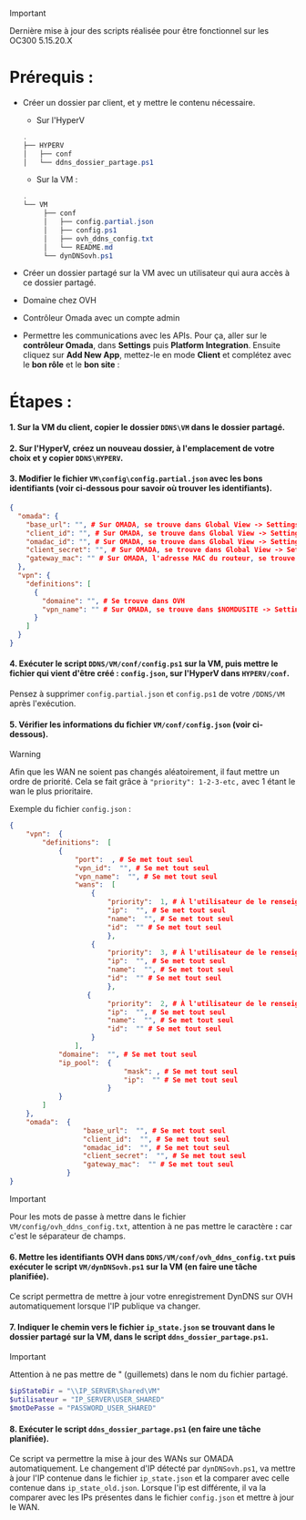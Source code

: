 > [!IMPORTANT]
> Dernière mise à jour des scripts réalisée pour être fonctionnel sur les OC300 5.15.20.X

# Prérequis :

- Créer un dossier par client, et y mettre le contenu nécessaire.

  - Sur l'HyperV

  ```ps1
  .
  ├── HYPERV
  │   ├── conf
  │   └── ddns_dossier_partage.ps1
  ```

  - Sur la VM :

  ```ps1
  .
  └── VM
       ├── conf
       │   ├── config.partial.json
       │   ├── config.ps1
       │   ├── ovh_ddns_config.txt
       │   └── README.md
       └── dynDNSovh.ps1
  ```

- Créer un dossier partagé sur la VM avec un utilisateur qui aura accès à ce dossier partagé.
- Domaine chez OVH
- Contrôleur Omada avec un compte admin
- Permettre les communications avec les APIs. Pour ça, aller sur le **contrôleur Omada**, dans **Settings** puis **Platform Integration**. Ensuite cliquez sur **Add New App**, mettez-le en mode **Client** et complétez avec le **bon rôle** et le **bon site** :

# Étapes :

#### 1. Sur la VM du client, copier le dossier `DDNS\VM` dans le dossier partagé.

#### 2. Sur l'HyperV, créez un nouveau dossier, à l'emplacement de votre choix et y copier `DDNS\HYPERV`.

#### 3. Modifier le fichier `VM\config\config.partial.json` avec les bons identifiants (voir ci-dessous pour savoir où trouver les identifiants).

```json
{
  "omada": {
    "base_url": "", # Sur OMADA, se trouve dans Global View -> Settings -> Platform Intergation -> Symbole oeil
    "client_id": "", # Sur OMADA, se trouve dans Global View -> Settings -> Platform Intergation
    "omadac_id": "", # Sur OMADA, se trouve dans Global View -> Settings -> Platform Intergation -> Symbole oeil
    "client_secret": "", # Sur OMADA, se trouve dans Global View -> Settings -> Platform Intergation
    "gateway_mac": "" # Sur OMADA, l'adresse MAC du routeur, se trouve dans Global View -> Devices
  },
  "vpn": {
    "definitions": [
      {
        "domaine": "", # Se trouve dans OVH
        "vpn_name": "" # Sur OMADA, se trouve dans $NOMDUSITE -> Settings -> VPN
      }
    ]
  }
}
```

#### 4. Exécuter le script `DDNS/VM/conf/config.ps1` sur la VM, puis mettre le fichier qui vient d'être créé : `config.json`, sur l'HyperV dans `HYPERV/conf`.

Pensez à supprimer `config.partial.json` et `config.ps1` de votre `/DDNS/VM` après l'exécution.

#### 5. Vérifier les informations du fichier `VM/conf/config.json` (voir ci-dessous).

> [!WARNING]
> Afin que les WAN ne soient pas changés aléatoirement, il faut mettre un ordre de priorité. Cela se fait grâce à `"priority": 1-2-3-etc,` avec 1 étant le wan le plus prioritaire.

Exemple du fichier `config.json` :

```json
{
    "vpn":  {
        "definitions":  [
            {
                "port":  , # Se met tout seul
                "vpn_id":  "", # Se met tout seul
                "vpn_name":  "", # Se met tout seul
                "wans":  [
                    {
                        "priority":  1, # À l'utilisateur de le renseigner
                        "ip":  "", # Se met tout seul
                        "name":  "", # Se met tout seul
                        "id":  "" # Se met tout seul
                        },
                    {
	                    "priority":  3, # À l'utilisateur de le renseigner
                        "ip":  "", # Se met tout seul
                        "name":  "", # Se met tout seul
                        "id":  "" # Se met tout seul
                        },
                   {
	                    "priority":  2, # À l'utilisateur de le renseigner
                        "ip":  "", # Se met tout seul
                        "name":  "", # Se met tout seul
                        "id":  "" # Se met tout seul
                    }
                ],
	        "domaine":  "", # Se met tout seul
            "ip_pool":  {
                            "mask": , # Se met tout seul
                            "ip":  "" # Se met tout seul
                        }
            }
        ]
    },
    "omada":  {
                  "base_url":  "", # Se met tout seul
                  "client_id":  "", # Se met tout seul
                  "omadac_id":  "", # Se met tout seul
                  "client_secret":  "", # Se met tout seul
                  "gateway_mac":  "" # Se met tout seul
              }
}
```

> [!IMPORTANT]
> Pour les mots de passe à mettre dans le fichier `VM/config/ovh_ddns_config.txt`, attention à ne pas mettre le caractère **:** car c'est le séparateur de champs.

#### 6. Mettre les identifiants OVH dans `DDNS/VM/conf/ovh_ddns_config.txt` puis exécuter le script `VM/dynDNSovh.ps1` sur la VM (en faire une tâche planifiée).

Ce script permettra de mettre à jour votre enregistrement DynDNS sur OVH automatiquement lorsque l'IP publique va changer.

#### 7. Indiquer le chemin vers le fichier `ip_state.json` se trouvant dans le dossier partagé sur la VM, dans le script `ddns_dossier_partage.ps1`.

> [!IMPORTANT]
> Attention à ne pas mettre de " (guillemets) dans le nom du fichier partagé.

```ps1
$ipStateDir = "\\IP_SERVER\Shared\VM"
$utilisateur = "IP_SERVER\USER_SHARED"
$motDePasse = "PASSWORD_USER_SHARED"
```

#### 8. Exécuter le script `ddns_dossier_partage.ps1` (en faire une tâche planifiée).

Ce script va permettre la mise à jour des WANs sur OMADA automatiquement. Le changement d'IP détecté par `dynDNSovh.ps1`, va mettre à jour l'IP contenue dans le fichier `ip_state.json` et la comparer avec celle contenue dans `ip_state_old.json`. Lorsque l'ip est différente, il va la comparer avec les IPs présentes dans le fichier `config.json` et mettre à jour le WAN.
